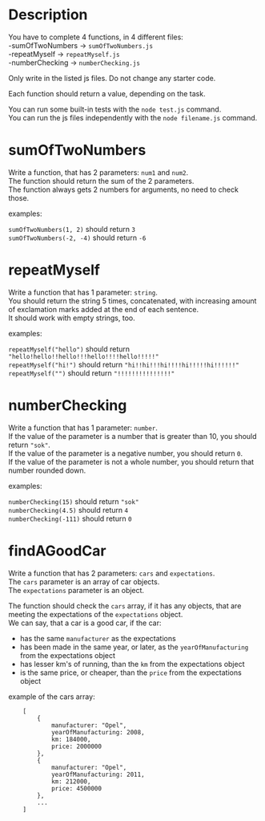 # Description
You have to complete 4 functions, in 4 different files:  
-sumOfTwoNumbers -> `sumOfTwoNumbers.js`  
-repeatMyself -> `repeatMyself.js`  
-numberChecking -> `numberChecking.js`

Only write in the listed js files. Do not change any starter code.

Each function should return a value, depending on the task. 

You can run some built-in tests with the `node test.js` command.  
You can run the js files independently with the `node filename.js` command.


# sumOfTwoNumbers
Write a function, that has 2 parameters: `num1` and `num2`.  
The function should return the sum of the 2 parameters.  
The function always gets 2 numbers for arguments, no need to check those.

examples:

`sumOfTwoNumbers(1, 2)` should return `3`  
`sumOfTwoNumbers(-2, -4)` should return `-6`

# repeatMyself
Write a function that has 1 parameter: `string`.  
You should return the string 5 times, concatenated, with increasing amount of exclamation marks added at the end of each sentence.  
It should work with empty strings, too.

examples:

`repeatMyself("hello")` should return `"hello!hello!!hello!!!hello!!!!hello!!!!!"`  
`repeatMyself("hi!")` should return `"hi!!hi!!!hi!!!!hi!!!!!hi!!!!!!"`  
`repeatMyself("")` should return `"!!!!!!!!!!!!!!!"`

# numberChecking
Write a function that has 1 parameter: `number`.  
If the value of the parameter is a number that is greater than 10, you should return `"sok"`.  
If the value of the parameter is a negative number, you should return `0`.  
If the value of the parameter is not a whole number, you should return that number rounded down.

examples:

`numberChecking(15)` should return `"sok"`  
`numberChecking(4.5)` should return `4`  
`numberChecking(-111)` should return `0`

# findAGoodCar
Write a function that has 2 parameters: `cars` and `expectations`.  
The `cars` parameter is an array of car objects.  
The `expectations` parameter is an object.

The function should check the `cars` array, if it has any objects, that are meeting the expectations of the `expectations` object.  
We can say, that a car is a good car, if the car:  
- has the same `manufacturer` as the expectations  
- has been made in the same year, or later, as the `yearOfManufacturing` from the expectations object  
- has lesser km's of running, than the `km` from the expectations object  
- is the same price, or cheaper, than the `price` from the expectations object  

example of the cars array:  
```
    [
        {
            manufacturer: "Opel",
            yearOfManufacturing: 2008,
            km: 184000,
            price: 2000000
        },
        {
            manufacturer: "Opel",
            yearOfManufacturing: 2011,
            km: 212000,
            price: 4500000
        },
        ...
    ]
```